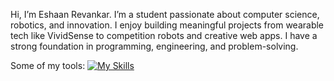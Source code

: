 Hi, I’m Eshaan Revankar.
I’m a student passionate about computer science, robotics, and innovation. I enjoy building meaningful projects from wearable tech like VividSense to competition robots and creative web apps. I have a strong foundation in programming, engineering, and problem-solving.



Some of my tools:
[![My Skills](https://skillicons.dev/icons?i=js,html,css,arduino,cpp,java,p5js,py)](https://skillicons.dev)
